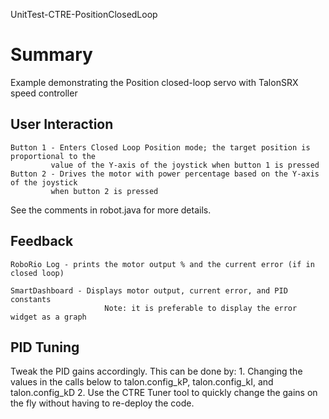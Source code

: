 UnitTest-CTRE-PositionClosedLoop

# Summary
Example demonstrating the Position closed-loop servo with TalonSRX speed controller

## User Interaction
    Button 1 - Enters Closed Loop Position mode; the target position is proportional to the
             value of the Y-axis of the joystick when button 1 is pressed
    Button 2 - Drives the motor with power percentage based on the Y-axis of the joystick
             when button 2 is pressed

See the comments in robot.java for more details.

## Feedback
  	RoboRio Log - prints the motor output % and the current error (if in closed loop)

  	SmartDashboard - Displays motor output, current error, and PID constants
  						 Note: it is preferable to display the error widget as a graph

## PID Tuning
Tweak the PID gains accordingly. This can be done by:
    1. Changing the values in the calls below to talon.config_kP, talon.config_kI, and talon.config_kD
    2. Use the CTRE Tuner tool to quickly change the gains on the fly without having to re-deploy the code.